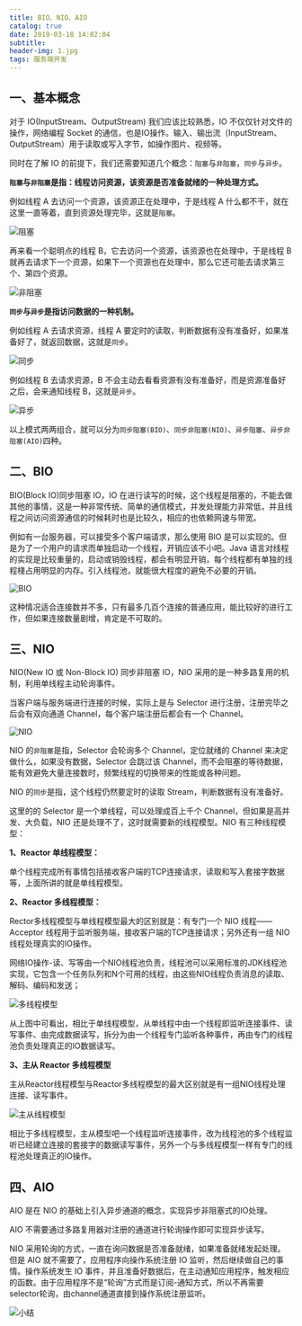 ```yaml
---
title: BIO、NIO、AIO
catalog: true
date: 2019-03-18 14:02:04
subtitle:
header-img: 1.jpg
tags: 服务端开发
---
```

## 一、基本概念
对于 IO(InputStream、OutputStream) 我们应该比较熟悉，IO 不仅仅针对文件的操作，网络编程 Socket 的通信，也是IO操作。输入、输出流（InputStream、OutputStream）用于读取或写入字节，如操作图片、视频等。

同时在了解 IO 的前提下，我们还需要知道几个概念：`阻塞`与`非阻塞`，`同步`与`异步`。

**`阻塞`与`非阻塞`是指：线程访问资源，该资源是否准备就绪的一种处理方式。**

例如线程 A 去访问一个资源，该资源正在处理中，于是线程 A 什么都不干，就在这里一直等着，直到资源处理完毕，这就是`阻塞`。

![阻塞](https://tva1.sinaimg.cn/large/006y8mN6gy1g8gei211gvj309q0303ys.jpg)

再来看一个聪明点的线程 B，它去访问一个资源，该资源也在处理中，于是线程 B 就再去请求下一个资源，如果下一个资源也在处理中，那么它还可能去请求第三个、第四个资源。

![非阻塞](https://tva1.sinaimg.cn/large/006y8mN6gy1g8gebvk7nrj309d04w752.jpg)

**`同步`与`异步`是指访问数据的一种机制。**

例如线程 A 去请求资源，线程 A 要定时的读取，判断数据有没有准备好，如果准备好了，就返回数据，这就是`同步`。

![同步](https://tva1.sinaimg.cn/large/006y8mN6gy1g8gecdbn04j309b02awes.jpg)

例如线程 B 去请求资源，B 不会主动去看看资源有没有准备好，而是资源准备好之后，会来通知线程 B，这就是`异步`。

![异步](https://tva1.sinaimg.cn/large/006y8mN6gy1g8gecoh2gnj309f066myc.jpg)

以上模式两两组合，就可以分为`同步阻塞(BIO)`、`同步非阻塞(NIO)`、`异步阻塞`、`异步非阻塞(AIO)`四种。

##  二、BIO
BIO(Block IO)同步阻塞 IO，IO 在进行读写的时候，这个线程是阻塞的，不能去做其他的事情，这是一种非常传统、简单的通信模式，并发处理能力非常低，并且线程之间访问资源通信的时候耗时也是比较久，相应的也依赖网速与带宽。

例如有一台服务器，可以接受多个客户端请求，那么使用 BIO 是可以实现的。但是为了一个用户的请求而单独启动一个线程，开销应该不小吧。Java 语言对线程的实现是比较重量的，启动或销毁线程，都会有明显开销，每个线程都有单独的线程棧占用明显的内存。引入线程池，就能很大程度的避免不必要的开销。

![BIO](https://tva1.sinaimg.cn/large/006y8mN6gy1g8gecxz6yij30fy05vjsf.jpg)

这种情况适合连接数并不多，只有最多几百个连接的普通应用，能比较好的进行工作，但如果连接数量剧增，肯定是不可取的。

## 三、NIO
NIO(New IO 或 Non-Block IO) 同步非阻塞 IO，NIO 采用的是一种多路复用的机制，利用单线程主动轮询事件。

当客户端与服务端进行连接的时候，实际上是与 Selector 进行注册，注册完毕之后会有双向通道 Channel，每个客户端注册后都会有一个 Channel。

![NIO](https://tva1.sinaimg.cn/large/006y8mN6gy1g8ged64b93j30h606kmz8.jpg)


NIO 的`非阻塞`是指，Selector 会轮询多个 Channel，定位就绪的 Channel 来决定做什么，如果没有数据，Selector 会跳过该 Channel，而不会阻塞的等待数据，能有效避免大量连接数时，频繁线程的切换带来的性能或各种问题。

NIO 的`同步`是指，这个线程仍然要定时的读取 Stream，判断数据有没有准备好。

这里的的 Selector 是一个单线程，可以处理成百上千个 Channel，但如果是高并发、大负载，NIO 还是处理不了，这时就需要新的线程模型。NIO 有三种线程模型：

**1、Reactor 单线程模型：**

单个线程完成所有事情包括接收客户端的TCP连接请求，读取和写入套接字数据等，上面所讲的就是单线程模型。

**2、Reactor 多线程模型：**

Rector多线程模型与单线程模型最大的区别就是：有专门一个 NIO 线程——Acceptor 线程用于监听服务端，接收客户端的TCP连接请求；另外还有一组 NIO 线程处理真实的IO操作。

网络IO操作-读、写等由一个NIO线程池负责，线程池可以采用标准的JDK线程池实现，它包含一个任务队列和N个可用的线程，由这些NIO线程负责消息的读取、解码、编码和发送；

![多线程模型](https://tva1.sinaimg.cn/large/006y8mN6gy1g8gedezr78j30ji05wjts.jpg)

从上图中可看出，相比于单线程模型，从单线程中由一个线程即监听连接事件、读写事件、由完成数据读写，拆分为由一个线程专门监听各种事件，再由专门的线程池负责处理真正的IO数据读写。

**3、主从 Reactor 多线程模型**

主从Reactor线程模型与Reactor多线程模型的最大区别就是有一组NIO线程处理连接、读写事件。

![主从线程模型](https://tva1.sinaimg.cn/large/006y8mN6gy1g8gedm7s51j30id05oq4x.jpg)


相比于多线程模型，主从模型吧一个线程监听连接事件，改为线程池的多个线程监听已经建立连接的套接字的数据读写事件，另外一个与多线程模型一样有专门的线程池处理真正的IO操作。

## 四、AIO
AIO 是在 NIO 的基础上引入异步通道的概念，实现异步非阻塞式的IO处理。

AIO 不需要通过多路复用器对注册的通道进行轮询操作即可实现异步读写。

NIO 采用轮询的方式，一直在询问数据是否准备就绪，如果准备就绪发起处理。但是 AIO 就不需要了，应用程序向操作系统注册 IO 监听，然后继续做自己的事情。操作系统发生 IO 事件，并且准备好数据后，在主动通知应用程序，触发相应的函数。由于应用程序不是“轮询”方式而是订阅-通知方式，所以不再需要selector轮询，由channel通道直接到操作系统注册监听。

![小结](https://tva1.sinaimg.cn/large/006y8mN6gy1g8gedt4tsxj30jk06w0ux.jpg)
